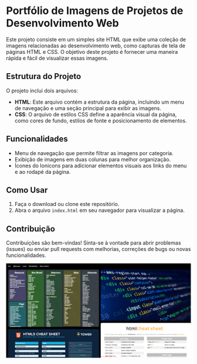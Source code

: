 # Portfólio de Imagens de Projetos de Desenvolvimento Web

Este projeto consiste em um simples site HTML que exibe uma coleção de imagens relacionadas ao desenvolvimento web, como capturas de tela de páginas HTML e CSS. O objetivo deste projeto é fornecer uma maneira rápida e fácil de visualizar essas imagens.

## Estrutura do Projeto

O projeto inclui dois arquivos:

- **HTML**: Este arquivo contém a estrutura da página, incluindo um menu de navegação e uma seção principal para exibir as imagens.
- **CSS**: O arquivo de estilos CSS define a aparência visual da página, como cores de fundo, estilos de fonte e posicionamento de elementos.

## Funcionalidades

- Menu de navegação que permite filtrar as imagens por categoria.
- Exibição de imagens em duas colunas para melhor organização.
- Ícones do Ionicons para adicionar elementos visuais aos links do menu e ao rodapé da página.

## Como Usar

1. Faça o download ou clone este repositório.
2. Abra o arquivo `index.html` em seu navegador para visualizar a página.

## Contribuição

Contribuições são bem-vindas! Sinta-se à vontade para abrir problemas (issues) ou enviar pull requests com melhorias, correções de bugs ou novas funcionalidades.

<div aling="center">
<a href="https://tbrunok.github.io/moveis-customizados/">
    <img src="https://github.com/TbrunoK/projetopinterest/blob/main/assets/Finished.png?raw=true"/>
  </a>
